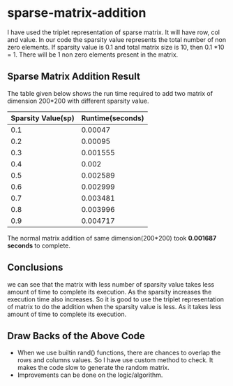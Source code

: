 # sparse-matrix-addition

I have used the triplet representation of sparse matrix. It will have row, col and value.
In our code the sparsity value represents the total number of non zero elements.
If sparsity value is 0.1 and total matrix size is 10, then 0.1 *10 = 1. There will be 1 non zero elements present in the matrix.


## Sparse Matrix Addition Result
The table given below shows the run time required to add two matrix of dimension 200*200 with different sparsity value.

| Sparsity Value(sp)|Runtime(seconds)|
------------------------|-----------------| 
0.1 | 0.00047 |  
0.2 | 0.00095 |  
0.3 | 0.001555 |  
0.4 | 0.002 |  
0.5 | 0.002589 |  
0.6 | 0.002999 |  
0.7 | 0.003481 |  
0.8 | 0.003996 |  
0.9 | 0.004717 |   

The normal matrix addition of same dimension(200*200) took  **0.001687 seconds** to complete.

## Conclusions
we can see that the matrix with less number of sparsity value takes less amount of time to complete its execution. As the sparsity increases the execution time also increases. So it is good to use the triplet representation of matrix to do the addition when the sparsity value is less. As it takes less amount of time to complete its execution.

## Draw Backs of the Above Code
* When we use builtin rand() functions, there are chances to overlap the rows and columns values. So I have use custom method to check. It makes the code slow to generate the random matrix.
* Improvements can be done on the logic/algorithm.


